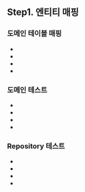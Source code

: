 ## Step1. 엔티티 매핑
### 도메인 테이블 매핑
- [X]: Answer
- [X]: DeleteHistory
- [X]: Question
- [X]: User
### 도메인 테스트
- [X]: AnswerTest
- [X]: DeleteHistoryTest
- [X]: QuestionTest
- [X]: UserTest
### Repository 테스트
- [X]: AnswerRepositoryTest
- [X]: DeleteHistoryRepositoryTest
- [X]: QuestionRepositoryTest
- [X]: UserRepositoryTest
